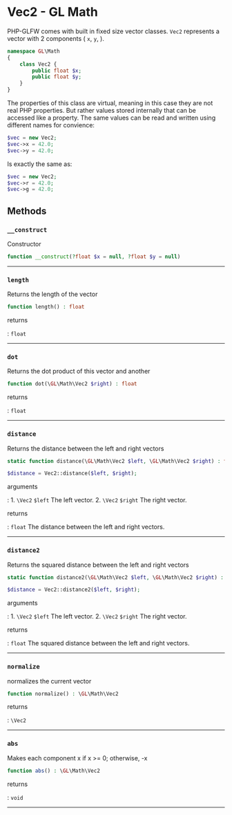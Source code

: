 # Vec2 - GL Math

PHP-GLFW comes with built in fixed size vector classes. `Vec2` represents a vector with 2 components (
`x`, `y`, ).

```php 
namespace GL\Math
{
    class Vec2 {
        public float $x;
        public float $y;
    }
}
```

The properties of this class are virtual, meaning in this case they are not real PHP properties. But rather values stored internally that 
can be accessed like a property. The same values can be read and written using different names for convience:

```php
$vec = new Vec2;
$vec->x = 42.0;
$vec->y = 42.0;
```

Is exactly the same as:

```php
$vec = new Vec2;
$vec->r = 42.0;
$vec->g = 42.0;
```

## Methods

### `__construct`

Constructor

```php
function __construct(?float $x = null, ?float $y = null)
```

---
     
### `length`

Returns the length of the vector

```php
function length() : float
```

returns

:    `float` 

---
     
### `dot`

Returns the dot product of this vector and another

```php
function dot(\GL\Math\Vec2 $right) : float
```

returns

:    `float` 

---
     
### `distance`

Returns the distance between the left and right vectors

```php
static function distance(\GL\Math\Vec2 $left, \GL\Math\Vec2 $right) : float
```

```php
$distance = Vec2::distance($left, $right);
```

arguments

:    1. `\Vec2` `$left` The left vector.
    2. `\Vec2` `$right` The right vector.

returns

:    `float` The distance between the left and right vectors.

---
     
### `distance2`

Returns the squared distance between the left and right vectors

```php
static function distance2(\GL\Math\Vec2 $left, \GL\Math\Vec2 $right) : float
```

```php
$distance = Vec2::distance2($left, $right);
```

arguments

:    1. `\Vec2` `$left` The left vector.
    2. `\Vec2` `$right` The right vector.

returns

:    `float` The squared distance between the left and right vectors.

---
     
### `normalize`

normalizes the current vector

```php
function normalize() : \GL\Math\Vec2
```

returns

:    `\Vec2` 

---
     
### `abs`

Makes each component x if x >= 0; otherwise, -x

```php
function abs() : \GL\Math\Vec2
```

returns

:    `void` 

---
     
